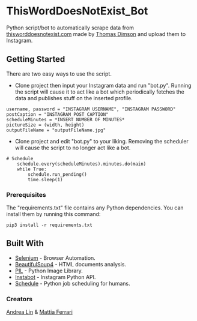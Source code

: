 # ThisWordDoesNotExist_Bot
Python script/bot to automatically scrape data from [thisworddoesnotexist.com](https://www.thisworddoesnotexist.com/) made by [Thomas Dimson](https://github.com/turtlesoupy) and upload them to Instagram.
## Getting Started
There are two easy ways to use the script.
 - Clone project then input your Instagram data and run "bot.py". Running the script will cause it to act like a bot which periodically fetches the data and publishes stuff on the inserted profile.
```
username, password = "INSTAGRAM USERNAME", "INSTAGRAM PASSWORD"
postCaption = "INSTAGRAM POST CAPTION"
scheduleMinutes = *INSERT NUMBER OF MINUTES*
pictureSize = (width, height)
outputFileName = "outputFileName.jpg"
```
 - Clone project and edit "bot.py" to your liking. Removing the scheduler will cause the script to no longer act like a bot.
```
# Schedule
    schedule.every(scheduleMinutes).minutes.do(main)
    while True:
        schedule.run_pending()
        time.sleep(1)
```
### Prerequisites
The "requirements.txt" file contains any Python dependencies. You can install them by running this command:
```
pip3 install -r requirements.txt
```
## Built With
- [Selenium](https://www.selenium.dev/documentation/en/) - Browser Automation.
- [BeautifulSoup4](https://www.crummy.com/software/BeautifulSoup/bs4/doc/) - HTML documents analysis.
- [PIL](https://pillow.readthedocs.io/en/stable/) - Python Image Library.
- [Instabot](https://github.com/instagrambot/instabot) - Instagram Python API.
- [Schedule](https://schedule.readthedocs.io/en/stable/) - Python job scheduling for humans.
### Creators
[Andrea Lin](https://github.com/nilaerdna/) & [Mattia Ferrari](https://github.com/IlSassone)
